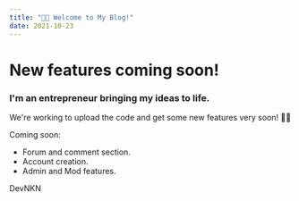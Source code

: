 ```yaml
---
title: "👋🏻 Welcome to My Blog!"
date: 2021-10-23
---
```

<!DOCTYPE html>
<html>
  <body>
    <h1>
New features coming soon!
    </h1>
    <h3>
      I'm an entrepreneur bringing my ideas to life.
    </h3>
    We're working to upload the code and get some new features very soon! 👨‍💻
   
Coming soon:
    
- Forum and comment section.
- Account creation.
- Admin and Mod features.

 DevNKN
                               
  </body>
  </html>
  
